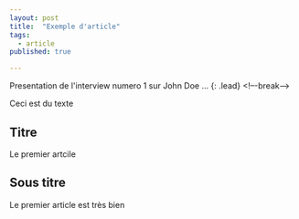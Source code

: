 ```yaml
---
layout: post
title:  "Exemple d'article"
tags:
  - article
published: true

---
```

Presentation de l'interview numero 1 sur John Doe ...
{: .lead}
<!–-break-–>

Ceci est du texte

## Titre
Le premier artcile

## Sous titre
Le premier article est très bien
